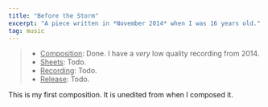 ```yaml
---
title: "Before the Storm"
excerpt: "A piece written in *November 2014* when I was 16 years old."
tag: music
---
```


> - <u>Composition</u>: Done. I have a _very_ low quality recording from 2014.
> - <u>Sheets</u>: Todo.
> - <u>Recording</u>: Todo.
> - <u>Release</u>: Todo.

This is my first composition.
It is unedited from when I composed it.